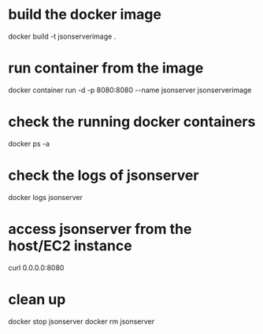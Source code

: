 # build the docker image

docker build -t jsonserverimage .

# run container from the image

docker container run -d -p 8080:8080 --name jsonserver jsonserverimage

# check the running docker containers

docker ps -a

# check the logs of jsonserver

docker logs jsonserver

# access jsonserver from the host/EC2 instance

curl 0.0.0.0:8080

# clean up

docker stop jsonserver
docker rm jsonserver
